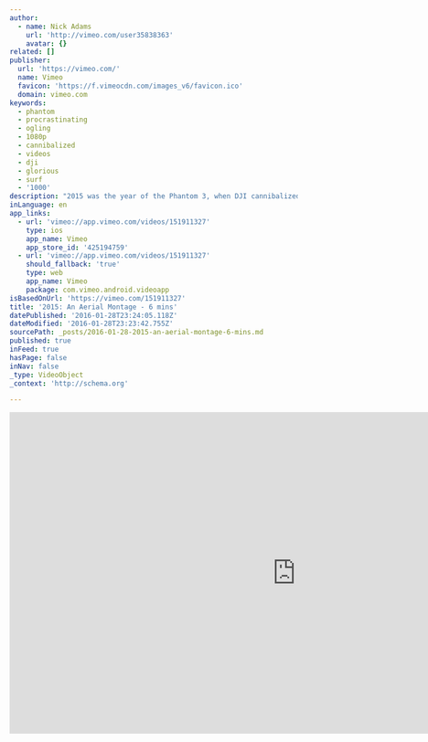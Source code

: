 ```yaml
---
author:
  - name: Nick Adams
    url: 'http://vimeo.com/user35838363'
    avatar: {}
related: []
publisher:
  url: 'https://vimeo.com/'
  name: Vimeo
  favicon: 'https://f.vimeocdn.com/images_v6/favicon.ico'
  domain: vimeo.com
keywords:
  - phantom
  - procrastinating
  - ogling
  - 1080p
  - cannibalized
  - videos
  - dji
  - glorious
  - surf
  - '1000'
description: "2015 was the year of the Phantom 3, when DJI cannibalized their own Phantom 2 Vision 2+ system with a lower priced, highly superior Phantom 3 Advanced and Professional. And boy what a difference a year makes. It's seriously impressive what this sub $1000 piece of equipment can do."
inLanguage: en
app_links:
  - url: 'vimeo://app.vimeo.com/videos/151911327'
    type: ios
    app_name: Vimeo
    app_store_id: '425194759'
  - url: 'vimeo://app.vimeo.com/videos/151911327'
    should_fallback: 'true'
    type: web
    app_name: Vimeo
    package: com.vimeo.android.videoapp
isBasedOnUrl: 'https://vimeo.com/151911327'
title: '2015: An Aerial Montage - 6 mins'
datePublished: '2016-01-28T23:24:05.118Z'
dateModified: '2016-01-28T23:23:42.755Z'
sourcePath: _posts/2016-01-28-2015-an-aerial-montage-6-mins.md
published: true
inFeed: true
hasPage: false
inNav: false
_type: VideoObject
_context: 'http://schema.org'

---
```

<iframe src="https://cdn.embedly.com/widgets/media.html?src=https%3A%2F%2Fplayer.vimeo.com%2Fvideo%2F151911327&amp;url=https%3A%2F%2Fvimeo.com%2F151911327&amp;image=http%3A%2F%2Fi.vimeocdn.com%2Fvideo%2F551780057_1280.jpg&amp;key=b7d04c9b404c499eba89ee7072e1c4f7&amp;type=text%2Fhtml&amp;schema=vimeo" width="1000" height="563" scrolling="no" frameborder="0" allowfullscreen="allowfullscreen" style=""></iframe>